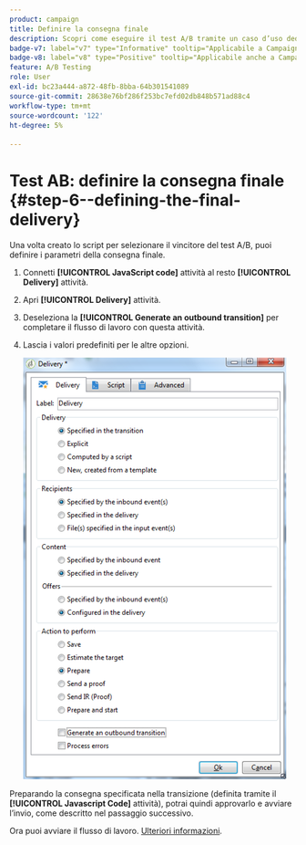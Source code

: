```yaml
---
product: campaign
title: Definire la consegna finale
description: Scopri come eseguire il test A/B tramite un caso d’uso dedicato
badge-v7: label="v7" type="Informative" tooltip="Applicabile a Campaign Classic v7"
badge-v8: label="v8" type="Positive" tooltip="Applicabile anche a Campaign v8"
feature: A/B Testing
role: User
exl-id: bc23a444-a872-48fb-8bba-64b301541089
source-git-commit: 28638e76bf286f253bc7efd02db848b571ad88c4
workflow-type: tm+mt
source-wordcount: '122'
ht-degree: 5%

---
```


# Test AB: definire la consegna finale {#step-6--defining-the-final-delivery}

Una volta creato lo script per selezionare il vincitore del test A/B, puoi definire i parametri della consegna finale.

1. Connetti **[!UICONTROL JavaScript code]** attività al resto **[!UICONTROL Delivery]** attività.
1. Apri **[!UICONTROL Delivery]** attività.
1. Deseleziona la **[!UICONTROL Generate an outbound transition]** per completare il flusso di lavoro con questa attività.
1. Lascia i valori predefiniti per le altre opzioni.

   ![](assets/ab_test_final_delivery.png)

Preparando la consegna specificata nella transizione (definita tramite il **[!UICONTROL Javascript Code]** attività), potrai quindi approvarlo e avviare l’invio, come descritto nel passaggio successivo.

Ora puoi avviare il flusso di lavoro. [Ulteriori informazioni](a-b-testing-uc-start-workflow.md).
